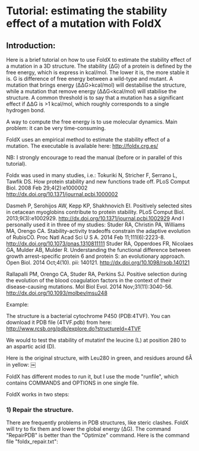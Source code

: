 # Tutorial: estimating the stability effect of a mutation with FoldX

## Introduction:

Here is a brief tutorial on how to use FoldX to estimate the stability effect of a mutation in a 3D
structure. The stability (ΔG) of a protein is defined by the free energy, which is express in
kcal/mol. The lower it is, the more stable it is. G is difference of free energy between a wild-type
and mutant. A mutation that brings energy (ΔΔG>kcal/mol) will destabilise the structure, while a mutation that remove energy (ΔΔG<kcal/mol) will stabilise the structure. A common threshold is to say that a mutation has a significant effect if ΔΔG is >1 kcal/mol, which roughly corresponds to a single hydrogen bond.

A way to compute the free energy is to use molecular dynamics. Main problem: it can be very time-consuming.

FoldX uses an empirical method to estimate the stability effect of a mutation. The executable is available here: <http://foldx.crg.es/>

NB: I strongly encourage to read the manual (before or in parallel of this tutorial).

Foldx was used in many studies, i.e.:
Tokuriki N, Stricher F, Serrano L, Tawfik DS. How protein stability and new functions trade off. PLoS Comput Biol. 2008 Feb 29;4(2):e1000002 <http://dx.doi.org/10.1371/journal.pcbi.1000002>

Dasmeh P, Serohijos AW, Kepp KP, Shakhnovich EI. Positively selected sites in cetacean myoglobins contribute to protein stability. PLoS Comput Biol. 2013;9(3):e1002929. <http://dx.doi.org/10.1371/journal.pcbi.1002929>
And I personally used it in three of my studies:
Studer RA, Christin PA, Williams MA, Orengo CA. Stability-activity tradeoffs constrain the adaptive evolution of RubisCO. Proc Natl Acad Sci U S A. 2014 Feb 11;111(6):2223-8. <http://dx.doi.org/10.1073/pnas.1310811111>
Studer RA, Opperdoes FR, Nicolaes GA, Mulder AB, Mulder R. Understanding the functional difference between growth arrest-specific protein 6 and protein S: an evolutionary approach. Open Biol. 2014 Oct;4(10). pii: 140121. <http://dx.doi.org/10.1098/rsob.140121>

Rallapalli PM, Orengo CA, Studer RA, Perkins SJ. Positive selection during the evolution of the blood coagulation factors in the context of their disease-causing mutations. Mol Biol Evol. 2014 Nov;31(11):3040-56. <http://dx.doi.org/10.1093/molbev/msu248>

Example:

The structure is a bacterial cytochrome P450 (PDB:4TVF). You can download it PDB file (4TVF.pdb) from here: <http://www.rcsb.org/pdb/explore.do?structureId=4TVF>

We would to test the stability of mutatinf the leucine (L) at position 280 to an aspartic acid (D).

Here is the original structure, with Leu280 in green, and residues around 6Å in yellow:
￼

FoldX has different modes to run it, but I use the mode "runfile", which contains COMMANDS and OPTIONS in one single file.

FoldX works in two steps:

### 1) Repair the structure.

There are frequently problems in PDB structures, like steric clashes. FoldX will try to fix them and lower the global energy (ΔG). The command "RepairPDB" is better than the "Optimize" command. Here is the command file "foldx_repair.txt":
<TITLE>FOLDX_runscript;
<JOBSTART>#;
<PDBS>4TVF.pdb;
<BATCH>#;
<COMMANDS>FOLDX_commandfile;
<RepairPDB>#;
<END>#;
<OPTIONS>FOLDX_optionfile;
<Temperature>298;
<R>#;
<pH>7;
<IonStrength>0.050;
<water>-CRYSTAL;
<metal>-CRYSTAL;
<VdWDesign>2;
<OutPDB>true;
<pdb_hydrogens>false;
<END>#;
<JOBEND>#;
<ENDFILE>#;
We indicate which PDB file it needs to use, that we want to repair it (<RepairPDB>), that it will use water and metal bonds from the PDB file (<water>-CRYSTAL; <metal>-CRYSTAL;) and that we want a PDB as output (<OutPDB>true).

You have to run the command file "foldx_repair.txt" like this:
foldx3b6 -runfile foldx_repair.txt
This process is quite long (around 10 minutes). Here is the result (the original structure is now in white, while the repaired structure is in yellow/green):
￼

 We can see that some side chains have slightly move (in particular Phe16).

The starting free energy ΔG was 64.99 kcal/mol, and it was lowered to -48.15 kcal/mol, which is now stable (remember that a "+" sign means unstable while a "-" sign means stable).

Once it's finished, it will produce a file named "RepairPDB_4TVF.pdb", which you will use in the next step.

2) Perform the mutation

The mutation itself is perform by the BuildModel function. There are other methods, but the BuildModel is the most robust. You need also to specify the mutation in a separate file "individual_list.txt".

In the command file, you will see that is RepairPDB_4K33.pdb and not 4K33.pdb that is mutated. You will also notice "<numberOfRuns>3;". This is because some residues can have many rotamers and could have some convergence problems. You may to increase this values to 5 or 10, in case you are mutated long residues (i.e. Arginine) that have many rotamers.

Here the command file "foldx_build.txt":
<TITLE>FOLDX_runscript;
<JOBSTART>#;
<PDBS>RepairPDB_4TVF.pdb;
<BATCH>#;
<COMMANDS>FOLDX_commandfile;
<BuildModel>#,individual_list.txt;
<END>#;
<OPTIONS>FOLDX_optionfile;
<Temperature>298;
<R>#;
<pH>7;
<IonStrength>0.050;
<water>-CRYSTAL;
<metal>-CRYSTAL;
<VdWDesign>2;
<OutPDB>true;
<numberOfRuns>3;
<END>#;
<JOBEND>#;
<ENDFILE>#;
and the "individual_list.txt" (just one line):
LA280D;
It contains the starting amino acid (L), the chain (A), the position (280) and the amino acid you want at the end (D). One line correspond to one mutant. It means you can mutate many residues at the same per line (mutant) and also  produce different mutants by different numbers of lines.

You can run it by:
foldx3b6 -runfile foldx_build.txt
It is much faster this time (i.e. a few seconds) and will produce many files.

FoldX will first mutate the target residue (L) to itself (L) and move it as well as all neighbouring side chains multiple times. We can see that Leu280 (green) was rotated:
￼

=> This is will give the free energy of the wild-type (let's call it ΔGwt).

Then, it will mutate the target residue (L) to the desired mutant (D) and move it as well as all neighbouring side chains multiple times. We can see that Leu280 is mutated to Asp280 (see the two oxygen atoms in red):
￼

=> This is will give the free energy of the mutant (let's call it ΔGmut).

The difference in free energy (ΔΔG) is given by ΔGmut-ΔGwt.

In the file "Raw_BuildModel_RepairPDB_4TVF.fxout", you can retrieve the energy of the three runs for both WT and Mutant.

Run1:

* ΔGmut = RepairPDB_4TVF_1_0.pdb = -41.1377 kcal/mol
* ΔGwt = WT_RepairPDB_4TVF_1_0.pdb = -46.0464 kcal/mol
* => ΔΔG = ΔGmut-ΔGwt = (-41.1377)-(-46.0464) = +4.9087 kcal/mol

One file contains the average difference over all runs: "Average_BuildModel_RepairPDB_4K33.fxout".
You will notice that the difference in free energy ΔΔG is +4.84 kcal/mol (+- 0.06 kcal/mol).

=> It means the mutation L280D is highly destabilising (positive value, and much above 1.0 kcal/mol). Here is the final mutant:

PS: Another way to define the threshold is to use the SD deviation multiple times:

The reported accuracy of FoldX is 0.46 kcal/mol (i.e., the SD of the difference
between ΔΔGs calculated by FoldX and the experimental values). We can bin the ΔΔG values into seven categories:

1. highly stabilising (ΔΔG < −1.84 kcal/mol);
2. stabilising (−1.84 kcal/mol ≤ ΔΔG < −0.92 kcal/mol);
3. slightly stabilising (−0.92 kcal/mol ≤ ΔΔG < −0.46 kcal/mol);
4. neutral (−0.46 kcal/mol < ΔΔG ≤ +0.46 kcal/mol);
5. slightly destabilising (+0.46 kcal/mol < ΔΔG ≤ +0.92 kcal/mol);
6. destabilising (+0.92 kcal/mol < ΔΔG ≤ +1.84 kcal/mol);
7. highly destabilising (ΔΔG > +1.84 kcal/mol).
